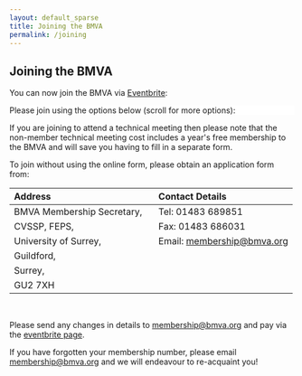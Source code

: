```yaml
---
layout: default_sparse
title: Joining the BMVA
permalink: /joining
---
```


## Joining the BMVA

You can now join the BMVA via [Eventbrite](https://www.eventbrite.co.uk/e/bmva-membership-2020-tickets-70276325381):

<div class="container-fluid pb-3">
    <!--<button id="eventbrite-widget-trigger" type="button">Buy Tickets</button>-->
    <div class="card p-1" style="background: #FFFFFF"><!--F8F7FA-->
        <div class="card-body mx-auto">
          Please join using the options below (scroll for more options):
        </div>
        <div id="eventbrite-widget-container-70276325381" class="embed-responsive"></div>
    </div>
</div>

If you are joining to attend a technical meeting then please note that the
non-member technical meeting cost includes a year's free membership to the
BMVA and will save you having to fill in a separate form.

To join without using the online form, please obtain an application form from:

| Address | Contact Details |
|:-------|:-------|
| BMVA Membership Secretary,&nbsp;&nbsp;&nbsp; | Tel: 01483 689851 |
| CVSSP, FEPS, | Fax: 01483 686031 |
| University of Surrey, | Email: [membership@bmva.org](mailto:membership@bmva.org) |
| Guildford, |
| Surrey, |
| GU2 7XH |

<br/>

Please send any changes in details to
[membership@bmva.org](mailto:membership@bmva.org) and pay via the
[eventbrite page](https://www.eventbrite.co.uk/e/bmva-membership-2018-tickets-42499208276).


If you have forgotten your membership number, please email
[membership@bmva.org](mailto:membership@bmva.org) and we will endeavour to
re-acquaint you!




<script src="https://www.eventbrite.co.uk/static/widgets/eb_widgets.js"></script>

<script type="text/javascript">
    var exampleCallback = function() {
        console.log('Order complete!');
    };

    function getWidth() {
      if (self.innerWidth) {
        return self.innerWidth;
      }

      if (document.documentElement && document.documentElement.clientWidth) {
        return document.documentElement.clientWidth;
      }

      if (document.body) {
        return document.body.clientWidth;
      }
    }

    var height_to_use = 650;

    if (getWidth() < 1000) {
        height_to_use = 700;
    }

    if (getWidth() < 800) {
        height_to_use = 750;
    }

    if (getWidth() < 550) {
        height_to_use = 750;
    }

    window.EBWidgets.createWidget({
        // Required
        widgetType: 'checkout',
        eventId: '70276325381',

        //modal: true,
        //modalTriggerElementId: "eventbrite-widget-trigger",

        iframeContainerId: 'eventbrite-widget-container-70276325381',
        // Optional
        iframeContainerHeight: height_to_use,  // Widget height in pixels. Defaults to a minimum of 425px if not provided
        iFrameAutoAdapt: 100,
        onOrderComplete: exampleCallback  // Method called when an order has successfully completed
    });
</script>


